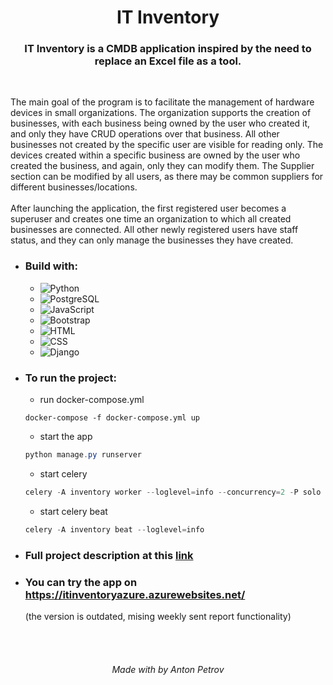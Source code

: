<h1 align="center">IT Inventory</h1>

<h3 align="center"> IT Inventory is a CMDB application inspired by the need to replace an Excel file as a tool. </h3>

<br>

The main goal of the program is to facilitate the management of hardware devices in small organizations. The organization supports the creation of businesses, with each business being owned by the user who created it, and only they have CRUD operations over that business. All other businesses not created by the specific user are visible for reading only. The devices created within a specific business are owned by the user who created the business, and again, only they can modify them. The Supplier section can be modified by all users, as there may be common suppliers for different businesses/locations.
<br>
<br>
After launching the application, the first registered user becomes a superuser and creates one time an organization to which all created businesses are connected. All other newly registered users have staff status, and they can only manage the businesses they have created.

- ### Build with:

    - ![Python](https://img.shields.io/badge/Python-3670A0)
    - ![PostgreSQL](https://img.shields.io/badge/PostgreSQL-4169e1)
    - ![JavaScript](https://img.shields.io/badge/JavaScript-ECDB6F)
    - ![Bootstrap](https://img.shields.io/badge/Bootstrap-850EF6)
    - ![HTML](https://img.shields.io/badge/HTML-F17545)
    - ![CSS](https://img.shields.io/badge/CSS-2964F2)
    - ![Django](https://img.shields.io/badge/Django-092E20)

- ### To run the project:

    - run docker-compose.yml
    ```powershel
    docker-compose -f docker-compose.yml up
    ```
    - start the app
  ```powershell
  python manage.py runserver
  ```
    - start celery
    ```powershell
    celery -A inventory worker --loglevel=info --concurrency=2 -P solo
    ```
    - start celery beat
    ```powershell
    celery -A inventory beat --loglevel=info
    ```

- ### Full project description at this [link](./description/description.md)

- ### You can try the app on https://itinventoryazure.azurewebsites.net/
    <p>(the version is outdated, mising weekly sent report functionality)</p>

<br>
<br>

<h6 align="center"> Made with by Anton Petrov </h6>
